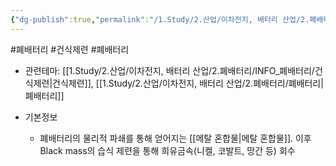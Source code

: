 ```yaml
---
{"dg-publish":true,"permalink":"/1.Study/2.산업/이차전지, 배터리 산업/2.폐배터리/INFO_폐배터리/블랙매스/","created":"2024-11-20T21:02:27.598+09:00","updated":"2025-06-26T16:41:38.033+09:00"}
---
```


#폐배터리 #건식제련 #폐배터리

- 관련테마: [[1.Study/2.산업/이차전지, 배터리 산업/2.폐배터리/INFO_폐배터리/건식제련\|건식제련]], [[1.Study/2.산업/이차전지, 배터리 산업/2.폐배터리/폐배터리\|폐배터리]]

- 기본정보
	- 폐배터리의 물리적 파쇄를 통해 얻어지는 [[메탈 혼합물\|메탈 혼합물]]. 이후 Black mass의 습식 제련을 통해 희유금속(니켈, 코발트, 망간 등) 회수
